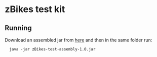 zBikes test kit
===============

Running
-------

Download an assembled jar from [here](http://todo.com) and then in the same folder run:

```
  java -jar zBikes-test-assembly-1.0.jar
```

